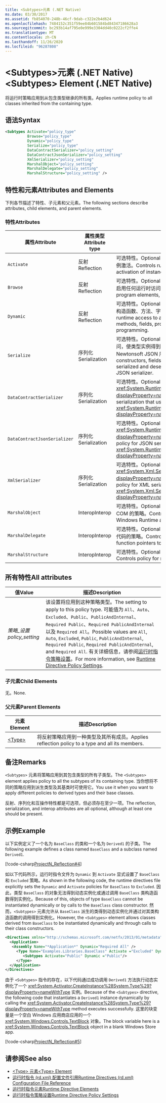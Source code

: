 ```yaml
---
title: <Subtypes>元素 (.NET Native)
ms.date: 03/30/2017
ms.assetid: fb854070-248b-46cf-9dab-c322e2b4d624
ms.openlocfilehash: 7484152c351f59ee84b601584bd84347186628a3
ms.sourcegitcommit: bc293b14af795e0e999e3304dd40c0222cf2ffe4
ms.translationtype: MT
ms.contentlocale: zh-CN
ms.lasthandoff: 11/26/2020
ms.locfileid: "96287808"
---
```

# <a name="subtypes-element-net-native"></a><span data-ttu-id="f8189-102">\<Subtypes>元素 (.NET Native)</span><span class="sxs-lookup"><span data-stu-id="f8189-102">\<Subtypes> Element (.NET Native)</span></span>

<span data-ttu-id="f8189-103">将运行时策略应用到从包含类型继承的所有类。</span><span class="sxs-lookup"><span data-stu-id="f8189-103">Applies runtime policy to all classes inherited from the containing type.</span></span>  
  
## <a name="syntax"></a><span data-ttu-id="f8189-104">语法</span><span class="sxs-lookup"><span data-stu-id="f8189-104">Syntax</span></span>  
  
```xml  
<Subtypes Activate="policy_type"  
          Browse="policy_type"  
          Dynamic="policy_type"  
          Serialize="policy_type"
          DataContractSerializer="policy_setting"  
          DataContractJsonSerializer="policy_setting"  
          XmlSerializer="policy_setting"  
          MarshalObject="policy_setting"  
          MarshalDelegate="policy_setting"  
          MarshalStructure="policy_setting" />  
```  
  
## <a name="attributes-and-elements"></a><span data-ttu-id="f8189-105">特性和元素</span><span class="sxs-lookup"><span data-stu-id="f8189-105">Attributes and Elements</span></span>  

 <span data-ttu-id="f8189-106">下列各节描述了特性、子元素和父元素。</span><span class="sxs-lookup"><span data-stu-id="f8189-106">The following sections describe attributes, child elements, and parent elements.</span></span>  
  
### <a name="attributes"></a><span data-ttu-id="f8189-107">特性</span><span class="sxs-lookup"><span data-stu-id="f8189-107">Attributes</span></span>  
  
|<span data-ttu-id="f8189-108">属性</span><span class="sxs-lookup"><span data-stu-id="f8189-108">Attribute</span></span>|<span data-ttu-id="f8189-109">属性类型</span><span class="sxs-lookup"><span data-stu-id="f8189-109">Attribute type</span></span>|<span data-ttu-id="f8189-110">描述</span><span class="sxs-lookup"><span data-stu-id="f8189-110">Description</span></span>|  
|---------------|--------------------|-----------------|  
|`Activate`|<span data-ttu-id="f8189-111">反射</span><span class="sxs-lookup"><span data-stu-id="f8189-111">Reflection</span></span>|<span data-ttu-id="f8189-112">可选特性。</span><span class="sxs-lookup"><span data-stu-id="f8189-112">Optional attribute.</span></span> <span data-ttu-id="f8189-113">控制运行时对构造函数的访问，以启用实例激活。</span><span class="sxs-lookup"><span data-stu-id="f8189-113">Controls runtime access to constructors to enable activation of instances.</span></span>|  
|`Browse`|<span data-ttu-id="f8189-114">反射</span><span class="sxs-lookup"><span data-stu-id="f8189-114">Reflection</span></span>|<span data-ttu-id="f8189-115">可选特性。</span><span class="sxs-lookup"><span data-stu-id="f8189-115">Optional attribute.</span></span> <span data-ttu-id="f8189-116">控制对有关程序元素信息的查询，但并不启用任何运行时访问。</span><span class="sxs-lookup"><span data-stu-id="f8189-116">Controls querying for information about program elements, but does not enable any runtime access.</span></span>|  
|`Dynamic`|<span data-ttu-id="f8189-117">反射</span><span class="sxs-lookup"><span data-stu-id="f8189-117">Reflection</span></span>|<span data-ttu-id="f8189-118">可选特性。</span><span class="sxs-lookup"><span data-stu-id="f8189-118">Optional attribute.</span></span> <span data-ttu-id="f8189-119">控制运行时对所有类型成员的访问，包括构造函数、方法、字段、属性和事件，以启用动态编程。</span><span class="sxs-lookup"><span data-stu-id="f8189-119">Controls runtime access to all type members, including constructors, methods, fields, properties, and events, to enable dynamic programming.</span></span>|  
|`Serialize`|<span data-ttu-id="f8189-120">序列化</span><span class="sxs-lookup"><span data-stu-id="f8189-120">Serialization</span></span>|<span data-ttu-id="f8189-121">可选特性。</span><span class="sxs-lookup"><span data-stu-id="f8189-121">Optional attribute.</span></span> <span data-ttu-id="f8189-122">控制运行时对构造函数、字段和属性的访问，使类型实例得到序列化和反序列化处理，这是通过库进行的，例如 Newtonsoft JSON 序列化程序。</span><span class="sxs-lookup"><span data-stu-id="f8189-122">Controls runtime access to constructors, fields, and properties, to enable type instances to be serialized and deserialized by libraries such as the Newtonsoft JSON serializer.</span></span>|  
|`DataContractSerializer`|<span data-ttu-id="f8189-123">序列化</span><span class="sxs-lookup"><span data-stu-id="f8189-123">Serialization</span></span>|<span data-ttu-id="f8189-124">可选特性。</span><span class="sxs-lookup"><span data-stu-id="f8189-124">Optional attribute.</span></span> <span data-ttu-id="f8189-125">控制使用 <xref:System.Runtime.Serialization.DataContractSerializer?displayProperty=nameWithType> 类的序列化策略。</span><span class="sxs-lookup"><span data-stu-id="f8189-125">Controls policy for serialization that uses the <xref:System.Runtime.Serialization.DataContractSerializer?displayProperty=nameWithType> class.</span></span>|  
|`DataContractJsonSerializer`|<span data-ttu-id="f8189-126">序列化</span><span class="sxs-lookup"><span data-stu-id="f8189-126">Serialization</span></span>|<span data-ttu-id="f8189-127">可选特性。</span><span class="sxs-lookup"><span data-stu-id="f8189-127">Optional attribute.</span></span> <span data-ttu-id="f8189-128">控制使用 <xref:System.Runtime.Serialization.Json.DataContractJsonSerializer?displayProperty=nameWithType> 类的 JSON 序列化策略。</span><span class="sxs-lookup"><span data-stu-id="f8189-128">Controls policy for JSON serialization that uses the <xref:System.Runtime.Serialization.Json.DataContractJsonSerializer?displayProperty=nameWithType> class.</span></span>|  
|`XmlSerializer`|<span data-ttu-id="f8189-129">序列化</span><span class="sxs-lookup"><span data-stu-id="f8189-129">Serialization</span></span>|<span data-ttu-id="f8189-130">可选特性。</span><span class="sxs-lookup"><span data-stu-id="f8189-130">Optional attribute.</span></span> <span data-ttu-id="f8189-131">控制使用 <xref:System.Xml.Serialization.XmlSerializer?displayProperty=nameWithType> 类的 XML 序列化策略。</span><span class="sxs-lookup"><span data-stu-id="f8189-131">Controls policy for XML serialization that uses the <xref:System.Xml.Serialization.XmlSerializer?displayProperty=nameWithType> class.</span></span>|  
|`MarshalObject`|<span data-ttu-id="f8189-132">Interop</span><span class="sxs-lookup"><span data-stu-id="f8189-132">Interop</span></span>|<span data-ttu-id="f8189-133">可选特性。</span><span class="sxs-lookup"><span data-stu-id="f8189-133">Optional attribute.</span></span> <span data-ttu-id="f8189-134">控制封送引用类型到 Windows 运行时和 COM 的策略。</span><span class="sxs-lookup"><span data-stu-id="f8189-134">Controls policy for marshaling reference types to Windows Runtime and COM.</span></span>|  
|`MarshalDelegate`|<span data-ttu-id="f8189-135">Interop</span><span class="sxs-lookup"><span data-stu-id="f8189-135">Interop</span></span>|<span data-ttu-id="f8189-136">可选特性。</span><span class="sxs-lookup"><span data-stu-id="f8189-136">Optional attribute.</span></span> <span data-ttu-id="f8189-137">控制将委托类型作为函数指针封送到本机代码的策略。</span><span class="sxs-lookup"><span data-stu-id="f8189-137">Controls policy for marshaling delegate types as function pointers to native code.</span></span>|  
|`MarshalStructure`|<span data-ttu-id="f8189-138">Interop</span><span class="sxs-lookup"><span data-stu-id="f8189-138">Interop</span></span>|<span data-ttu-id="f8189-139">可选特性。</span><span class="sxs-lookup"><span data-stu-id="f8189-139">Optional attribute.</span></span> <span data-ttu-id="f8189-140">控制封送处理值类型到本机代码的策略。</span><span class="sxs-lookup"><span data-stu-id="f8189-140">Controls policy for marshaling value types to native code.</span></span>|  
  
## <a name="all-attributes"></a><span data-ttu-id="f8189-141">所有特性</span><span class="sxs-lookup"><span data-stu-id="f8189-141">All attributes</span></span>  
  
|<span data-ttu-id="f8189-142">值</span><span class="sxs-lookup"><span data-stu-id="f8189-142">Value</span></span>|<span data-ttu-id="f8189-143">描述</span><span class="sxs-lookup"><span data-stu-id="f8189-143">Description</span></span>|  
|-----------|-----------------|  
|<span data-ttu-id="f8189-144">*策略_设置*</span><span class="sxs-lookup"><span data-stu-id="f8189-144">*policy_setting*</span></span>|<span data-ttu-id="f8189-145">该设置将应用到这种策略类型。</span><span class="sxs-lookup"><span data-stu-id="f8189-145">The setting to apply to this policy type.</span></span> <span data-ttu-id="f8189-146">可能值为 `All`、`Auto`、`Excluded`、`Public`、`PublicAndInternal`、`Required Public`、`Required PublicAndInternal` 以及 `Required All`。</span><span class="sxs-lookup"><span data-stu-id="f8189-146">Possible values are `All`, `Auto`, `Excluded`, `Public`, `PublicAndInternal`, `Required Public`, `Required PublicAndInternal`, and `Required All`.</span></span> <span data-ttu-id="f8189-147">有关详细信息，请参阅[运行时指令策略设置](runtime-directive-policy-settings.md)。</span><span class="sxs-lookup"><span data-stu-id="f8189-147">For more information, see [Runtime Directive Policy Settings](runtime-directive-policy-settings.md).</span></span>|  
  
### <a name="child-elements"></a><span data-ttu-id="f8189-148">子元素</span><span class="sxs-lookup"><span data-stu-id="f8189-148">Child Elements</span></span>  

 <span data-ttu-id="f8189-149">无。</span><span class="sxs-lookup"><span data-stu-id="f8189-149">None.</span></span>  
  
### <a name="parent-elements"></a><span data-ttu-id="f8189-150">父元素</span><span class="sxs-lookup"><span data-stu-id="f8189-150">Parent Elements</span></span>  
  
|<span data-ttu-id="f8189-151">元素</span><span class="sxs-lookup"><span data-stu-id="f8189-151">Element</span></span>|<span data-ttu-id="f8189-152">描述</span><span class="sxs-lookup"><span data-stu-id="f8189-152">Description</span></span>|  
|-------------|-----------------|  
|[\<Type>](type-element-net-native.md)|<span data-ttu-id="f8189-153">将反射策略应用到一种类型及其所有成员。</span><span class="sxs-lookup"><span data-stu-id="f8189-153">Applies reflection policy to a type and all its members.</span></span>|  
  
## <a name="remarks"></a><span data-ttu-id="f8189-154">备注</span><span class="sxs-lookup"><span data-stu-id="f8189-154">Remarks</span></span>  

 <span data-ttu-id="f8189-155">`<Subtypes>` 元素将策略应用到其包含类型的所有子类型。</span><span class="sxs-lookup"><span data-stu-id="f8189-155">The `<Subtypes>` element applies policy to all the subtypes of its containing type.</span></span> <span data-ttu-id="f8189-156">当你想将不同的策略应用到派生类型及其基类时可使用它。</span><span class="sxs-lookup"><span data-stu-id="f8189-156">You use it when you want to apply different policies to derived types and their base classes.</span></span>  
  
 <span data-ttu-id="f8189-157">反射、序列化和互操作特性都是可选项，但必须存在至少一项。</span><span class="sxs-lookup"><span data-stu-id="f8189-157">The reflection, serialization, and interop attributes are all optional, although at least one should be present.</span></span>  
  
## <a name="example"></a><span data-ttu-id="f8189-158">示例</span><span class="sxs-lookup"><span data-stu-id="f8189-158">Example</span></span>  

 <span data-ttu-id="f8189-159">以下实例定义了一个名为 `BaseClass` 的类和一个名为 `Derived1` 的子类。</span><span class="sxs-lookup"><span data-stu-id="f8189-159">The following example defines a class named `BaseClass` and a subclass named `Derived1`.</span></span>  
  
 [!code-csharp[ProjectN_Reflection#4](../../../samples/snippets/csharp/VS_Snippets_CLR/projectn_reflection/cs/subtypes.cs#4)]  
  
 <span data-ttu-id="f8189-160">如以下代码所示，运行时指令文件为 `Dynamic` 到 `Activate` 显式设置了 `BaseClass` 和 `Excluded` 策略。</span><span class="sxs-lookup"><span data-stu-id="f8189-160">As shown in the following code, the runtime directives file explicitly sets the `Dynamic` and `Activate` policies for `BaseClass` to `Excluded`.</span></span> <span data-ttu-id="f8189-161">因此，类型 `BaseClass` 的对象无法得到动态实例化或通过调用 `BaseClass` 类构造函数得到实例化。</span><span class="sxs-lookup"><span data-stu-id="f8189-161">Because of this, objects of type `BaseClass` cannot be instantiated dynamically or by calls to the `BaseClass` class constructor.</span></span> <span data-ttu-id="f8189-162">然而，`<Subtypes>` 元素允许从 `BaseClass` 派生的类得到动态实例化并通过对其类构造函数的调用得到实例化。</span><span class="sxs-lookup"><span data-stu-id="f8189-162">However, the `<Subtypes>` element allows classes derived from `BaseClass` to be instantiated dynamically and through calls to their class constructors.</span></span>  
  
```xml  
<Directives xmlns="http://schemas.microsoft.com/netfx/2013/01/metadata">  
  <Application>  
   <Assembly Name="*Application*" Dynamic="Required All" />  
     <Type Name="Examples.Libraries.BaseClass" Activate ="Excluded" Dynamic="Excluded" >  
        <Subtypes Activate="Public" Dynamic ="Public"/>  
     </Type>  
  </Application>  
</Directives>  
```  
  
 <span data-ttu-id="f8189-163">由于 `<Subtypes>` 指令的存在，以下代码通过成功调用 `Derived1` 方法执行动态实例化了一个 <xref:System.Activator.CreateInstance%28System.Type%29?displayProperty=nameWithType> 实例。</span><span class="sxs-lookup"><span data-stu-id="f8189-163">Because of the `<Subtypes>` directive, the following code that instantiates a `Derived1` instance dynamically by calling the <xref:System.Activator.CreateInstance%28System.Type%29?displayProperty=nameWithType> method executes successfully.</span></span>  <span data-ttu-id="f8189-164">这里的块变量是一个空白 Windows 应用商店应用的一个 <xref:System.Windows.Controls.TextBlock> 对象。</span><span class="sxs-lookup"><span data-stu-id="f8189-164">The block variable here is a <xref:System.Windows.Controls.TextBlock> object in a blank Windows Store app.</span></span>  
  
 [!code-csharp[ProjectN_Reflection#5](../../../samples/snippets/csharp/VS_Snippets_CLR/projectn_reflection/cs/subtypes.cs#5)]  
  
## <a name="see-also"></a><span data-ttu-id="f8189-165">请参阅</span><span class="sxs-lookup"><span data-stu-id="f8189-165">See also</span></span>

- [<span data-ttu-id="f8189-166">\<Type> 元素</span><span class="sxs-lookup"><span data-stu-id="f8189-166">\<Type> Element</span></span>](type-element-net-native.md)
- [<span data-ttu-id="f8189-167">运行时指令 (rd.xml) 配置文件引用</span><span class="sxs-lookup"><span data-stu-id="f8189-167">Runtime Directives (rd.xml) Configuration File Reference</span></span>](runtime-directives-rd-xml-configuration-file-reference.md)
- [<span data-ttu-id="f8189-168">运行时指令元素</span><span class="sxs-lookup"><span data-stu-id="f8189-168">Runtime Directive Elements</span></span>](runtime-directive-elements.md)
- [<span data-ttu-id="f8189-169">运行时指令策略设置</span><span class="sxs-lookup"><span data-stu-id="f8189-169">Runtime Directive Policy Settings</span></span>](runtime-directive-policy-settings.md)
